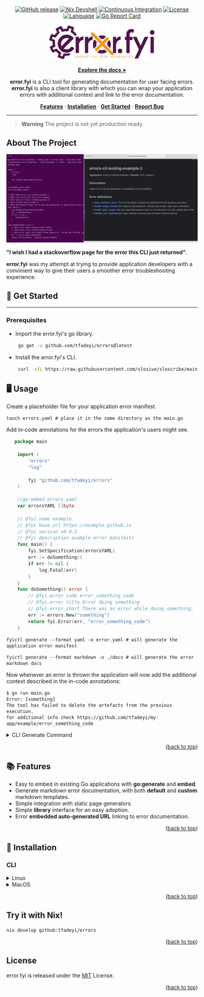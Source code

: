 <!-- markdownlint-configure-file {
  "MD013": {
    "code_blocks": false,
    "tables": false
  },
  "MD033": false,
  "MD041": false
} -->

<a name="readme-top"></a>

<div align="center">

[![GitHub release](https://img.shields.io/github/v/release/tfadeyi/errors?color=green&style=for-the-badge)](https://github.com/tfadeyi/errors/releases)
[![Nix Devshell](https://img.shields.io/badge/nix-devshell-blue?logo=NixOS&style=for-the-badge)](https://github.com/tfadeyi/errors)
[![Continuous Integration](https://img.shields.io/github/actions/workflow/status/tfadeyi/errors/ci.yml?branch=main&style=for-the-badge)](https://github.com/tfadeyi/errors/actions/workflows/ci.yml)
[![License](https://img.shields.io/badge/License-MIT-yellowgreen.svg?style=for-the-badge)](https://github.com/tfadeyi/errors/blob/main/LICENSE)
[![Language](https://img.shields.io/github/go-mod/go-version/tfadeyi/errors?style=for-the-badge)](https://github.com/tfadeyi/errors)
[![Go Report Card](https://goreportcard.com/badge/github.com/tfadeyi/errors?style=for-the-badge)](https://goreportcard.com/report/github.com/tfadeyi/errors)


<a href="https://github.com/tfadeyi/errors">
    <img title="error.fyi" alt="Logo" src="docs/logo.png" width="280">
</a>

<p align="center">

<a href="https://docs.error.fyi"><strong>Explore the docs »</strong></a>

**error.fyi** is a CLI tool for generating documentation for user facing errors.
**error.fyi** is also a client library with which you can wrap your application errors with additional
context and link to the error documentation.

<a href="#-features">**Features**</a>
·
<a href="#-installation">**Installation**</a>
·
<a href="#-get-started">**Get Started**</a>
·
<a href="https://github.com/tfadeyi/errors/issues">**Report Bug**</a>


</p>

</div>

---

> **Warning**
> The project is not yet production ready.

## About The Project

<img src="./docs/about.png">

**"I wish I had a stackoverflow page for the error this CLI just returned"**.

**error.fyi** was my attempt at trying to provide application developers with a convinient
way to give their users a smoother error troubleshooting experience.

## 🚀 Get Started

---

### Prerequisites

* Import the error.fyi's go library.
    
    ```sh
     go get -u github.com/tfadeyi/errors@latest
    ```

* Install the error.fyi's CLI.

    ```sh
     curl -sfL https://raw.githubusercontent.com/slosive/sloscribe/main/install.sh | sh -
    ```

## 🖥️  Usage

Create a placeholder file for your application error manifest.

```shell
touch errors.yaml # place it in the same directory as the main.go
```

Add in-code annotations for the errors the application's users might see.

```go
   package main
    
    import (
        "errors"
        "log"
    
        fyi "github.com/tfadeyi/errors"
    )

    //go:embed errors.yaml
    var errorsYAML []byte

    // @fyi name example
    // @fyi base_url https://example.github.io
    // @fyi version v0.0.1
    // @fyi description example error manifests
    func main() {
		fyi.SetSpecification(errorsYAML)
        err := doSomething()
        if err != nil {
            log.Fatal(err)
        }
    }
    func doSomething() error {
        // @fyi.error code error_something_code
        // @fyi.error title Error doing something
        // @fyi.error short There was an error while doing something.
        err := errors.New("something")
        return fyi.Error(err, "error_something_code")
    }
```

```shell
fyictl generate --format yaml -o error.yaml # will generate the application error manifest
```

```shell
fyictl generate --format markdown -o ./docs # will generate the error markdown docs
```

Now whenever an error is thrown the application will now add the additional context described in the in-code annotations:

```text
$ go run main.go
Error: [something]
The tool has failed to delete the artefacts from the previous execution.
for additional info check https://github.com/tfadeyi/my-app/example/error_something_code
```

<details>
<summary>CLI Generate Command</summary>

```text
Usage:
  fyictl generate [flags]

Flags:
      --error-template string   
  -f, --file string             Source code file to parse
      --format string           Output format (yaml,markdown) (default "yaml")
  -h, --help                    help for generate
  -d, --include strings         Comma separated list of directories to be parses by the tool (default [/home/oluwole/go/src/github.com/tfadeyi/errors/cmd])
      --info-template string    
  -l, --language string         Target source code language (default "go")
  -o, --output string           Target output file or directory to store the generated output

Global Flags:
      --log-level string   Only log messages with the given severity or above. One of: [none, debug, info, warn], errors will always be printed (default "info")
```

</details>

<p align="right">(<a href="#readme-top">back to top</a>)</p>

## 📚 Features

- Easy to embed in existing Go applications with **go:generate** and **embed**.
- Generate markdown error documentation, with both **default** and **custom** markdown templates.
- Simple integration with static page generators.
- Simple **library** interface for an easy adoption.
- Error **embedded auto-generated URL** linking to error documentation.

<p align="right">(<a href="#readme-top">back to top</a>)</p>

## 🔽 Installation

### CLI

<details>
<summary>Linux</summary>

> The recommended way to install error.fyi CLI (fyictl) is via the installation script:

> ```sh
> curl -sfL https://raw.githubusercontent.com/tfadeyi/errors/main/install.sh | sh -
> ```

</details>

<details>
<summary>MacOS</summary>

> The recommended way to install error.fyi CLI (fyictl) is via the installation script:

> ```sh
> curl -sfL https://raw.githubusercontent.com/tfadeyi/errors/main/install.sh | sh -
> ```

</details>

<p align="right">(<a href="#readme-top">back to top</a>)</p>

## Try it with Nix!

```shell
nix develop github:tfadeyi/errors
```

<p align="right">(<a href="#readme-top">back to top</a>)</p>

## License
error.fyi is released under the [MIT](./LICENSE) License.

<p align="right">(<a href="#readme-top">back to top</a>)</p>
